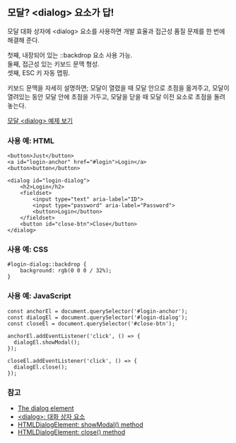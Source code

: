 ## 모달? \<dialog\> 요소가 답!

모달 대화 상자에 \<dialog\> 요소를 사용하면 개발 효율과 접근성 품질 문제를 한 번에 해결해 준다.

첫째, 내장되어 있는 ::backdrop 요소 사용 가능.<br>
둘째, 접근성 있는 키보드 문맥 형성.<br>
셋째, ESC 키 자동 맵핑.

키보드 문맥을 자세히 설명하면; 모달이 열렸을 때 모달 안으로 초점을 옮겨주고, 모달이 열려있는 동안 모달 안에 초점을 가두고, 모달을 닫을 때 모달 이전 요소로 초점을 돌려 놓는다.

[모달 \<dialog\> 예제 보기](dialog-example.html)

### 사용 예: HTML

```
<button>Just</button>
<a id="login-anchor" href="#login">Login</a>
<button>button</button>

<dialog id="login-dialog">
    <h2>Login</h2>
    <fieldset>
        <input type="text" aria-label="ID">
        <input type="password" aria-label="Password">
        <button>Login</button>
    </fieldset>
    <button id="close-btn">Close</button>
</dialog>
```

### 사용 예: CSS
```
#login-dialog::backdrop {
    background: rgb(0 0 0 / 32%);
}
```

### 사용 예: JavaScript
```
const anchorEl = document.querySelector('#login-anchor');
const dialogEl = document.querySelector('#login-dialog');
const closeEl = document.querySelector('#close-btn');

anchorEl.addEventListener('click', () => {
  dialogEl.showModal();
});

closeEl.addEventListener('click', () => {
  dialogEl.close();
});
```

### 참고
* [The dialog element](https://html.spec.whatwg.org/multipage/interactive-elements.html#the-dialog-element)
* [\<dialog\>: 대화 상자 요소](https://developer.mozilla.org/ko/docs/Web/HTML/Element/dialog)
* [HTMLDialogElement: showModal() method](https://developer.mozilla.org/en-US/docs/Web/API/HTMLDialogElement/showModal)
* [HTMLDialogElement: close() method](https://developer.mozilla.org/en-US/docs/Web/API/HTMLDialogElement/close)
